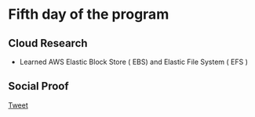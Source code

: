  <!--This is a template you can use for quick progress days. It removes a lot of the steps we encourage you to share in the longer template 000-DAY-ARTICLE-LONG-TEMPLATE.MD-->

# Fifth day of the program

## Cloud Research

- Learned AWS Elastic Block Store ( EBS) and Elastic File System ( EFS )

## Social Proof


[Tweet](https://twitter.com/syed2048/status/1309682910425907200)
